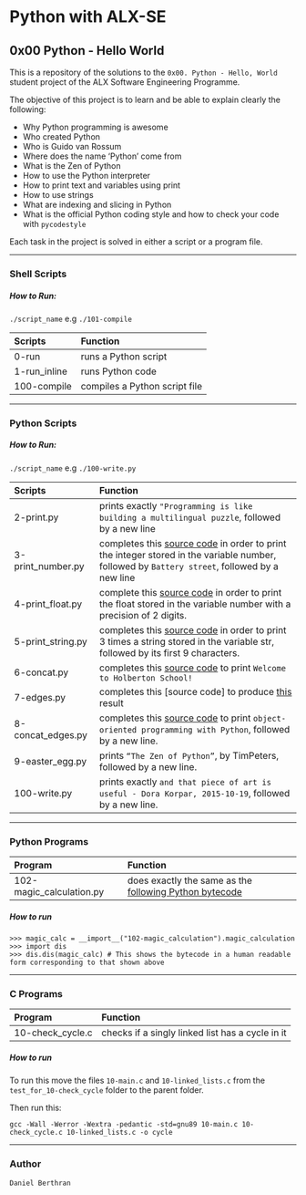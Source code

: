 # Python with ALX-SE
## 0x00 Python - Hello World

This is a repository of the solutions to the `0x00. Python - Hello, World` student project of the ALX Software Engineering Programme.

The objective of this project is to learn and be able to explain clearly the following:
* Why Python programming is awesome
* Who created Python
* Who is Guido van Rossum
* Where does the name ‘Python’ come from
* What is the Zen of Python
* How to use the Python interpreter
* How to print text and variables using print
* How to use strings
* What are indexing and slicing in Python
* What is the official Python coding style and how to check your code with `pycodestyle`

Each task in the project is solved in either a script or a program file.

--------------------------------------------------------

### Shell Scripts

##### How to Run:
`./script_name` e.g `./101-compile`

| Scripts	  | Function	|
|:--------------| :-------- 	|
| 0-run		| runs a Python script |
| 1-run_inline	| runs Python code |
| 100-compile   | compiles a Python script file |

--------------------------------------------------------

### Python Scripts

##### How to Run:
`./script_name` e.g `./100-write.py`

| Scripts	  | Function	|
|:--------------| :-------- 	|
| 2-print.py	| prints exactly `"Programming is like building a multilingual puzzle`, followed by a new line|
| 3-print_number.py | completes this [source code](https://github.com/holbertonschool/0x00.py/blob/master/3-print_number.py) in order to print the integer stored in the variable number, followed by `Battery street`, followed by a new line |
| 4-print_float.py | complete this [source code](https://github.com/holbertonschool/0x00.py/blob/master/4-print_float.py) in order to print the float stored in the variable number with a precision of 2 digits. |
| 5-print_string.py | completes this [source code](https://github.com/holbertonschool/0x00.py/blob/master/5-print_string.py) in order to print 3 times a string stored in the variable str, followed by its first 9 characters. |
| 6-concat.py | completes this [source code](https://github.com/holbertonschool/0x00.py/blob/master/6-concat.py) to print `Welcome to Holberton School!` |
| 7-edges.py | completes this [source code] to produce [this](https://github.com/Berthran/alx-higher_level_programming/blob/master/0x00-python-hello_world/images/7-edges_result.jpg) result |
| 8-concat_edges.py | completes this [source code](https://github.com/holbertonschool/0x00.py/blob/master/8-concat_edges.py) to print `object-oriented programming with Python`, followed by a new line. |
| 9-easter_egg.py | prints `“The Zen of Python”`, by TimPeters, followed by a new line. |
| 100-write.py |  prints exactly `and that piece of art is useful - Dora Korpar, 2015-10-19`, followed by a new line. |

--------------------------------------------------------

### Python Programs
| Program	  | Function	|
|:--------------| :-------- 	|
| 102-magic_calculation.py | does exactly the same as the [following Python bytecode](https://github.com/Berthran/alx-higher_level_programming/blob/master/0x00-python-hello_world/images/102-magic_result.PNG) |

##### How to run
```
>>> magic_calc = __import__("102-magic_calculation").magic_calculation
>>> import dis
>>> dis.dis(magic_calc) # This shows the bytecode in a human readable form corresponding to that shown above
```

--------------------------------------------------------

### C Programs
| Program	  | Function	|
|:--------------| :-------- 	|
| 10-check_cycle.c | checks if a singly linked list has a cycle in it |

##### How to run
To run this move the files `10-main.c` and `10-linked_lists.c` from the `test_for_10-check_cycle` folder to the parent folder. 

Then run this:

`gcc -Wall -Werror -Wextra -pedantic -std=gnu89 10-main.c 10-check_cycle.c 10-linked_lists.c -o cycle`


--------------------------------------------------------

### Author
`Daniel Berthran`
